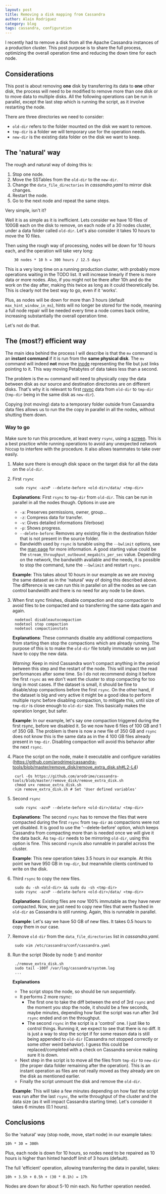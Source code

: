 ```yaml
---
layout: post
title: Removing a disk mapping from Cassandra
author: Alain Rodriguez
category: blog
tags: cassandra, configuration
---
```


I recently had to remove a disk from all the Apache Cassandra instances of a production cluster. This post purpose is to share the full process, optimizing the overall operation time and reducing the down time for each node.

## Considerations

This post is about removing **one** disk by transferring its data to **one** other disk, the process will need to be modified to remove more than one disk or to move data to multiple disks. All the following operations can be run in parallel, except the last step which is running the script, as it involve restarting the node.

There are three directories we need to consider:

* `old-dir` refers to the folder mounted on the disk we want to remove.
* `tmp-dir` is a folder we will temporary use for the operation needs.
* `new-dir` is the existing data folder on the disk we want to keep.

## The 'natural' way

The rough and natural way of doing this is:

1. Stop one node.
2. Move the SSTables from the `old-dir` to the `new-dir`.
3. Change the `data_file_directories` in *cassandra.yaml* to mirror disk changes.
4. Restart the node.
5. Go to the next node and repeat the same steps.

Very simple, isn't it?

Well it is as simple as it is inefficient. Lets consider we have 10 files of 100GB each on the disk to remove, on each node of a 30 nodes cluster, under a data folder called `old-dir`. Let's also consider it takes 10 hours to move the 10 files.

Then using the rough way of processing, nodes will be down for 10 hours each, and the operation will take very long:

        30 nodes * 10 h = 300 hours / 12.5 days

This is a very long time on a running production cluster, with probably more operations waiting in the TODO list. It will increase linearly if there is more data or more nodes. Also, if you might not be there after 10h and do the work on the day after, making this twice as long as it could theoretically be. This is clearly not the best way to go, even if it 'works'.

Plus, as nodes will be down for more than 3 hours (default `max_hint_window_in_ms`), hints will no longer be stored for the node, meaning a full node repair will be needed every time a node comes back online, increasing substantially the overall operation time.

Let's not do that.

## The (most?) efficient way

The main idea behind the process I will describe is that the `mv` command is an **instant command** if it is run from the **same physical disk**. The `mv` command will indeed **not** move the [inode](https://en.wikipedia.org/wiki/Inode) representing the file but just links pointing to it. This way moving Petabytes of data takes less than a second.

The problem is the `mv` command will need to physically copy the data between disk as our source and destination directories are on different disks. That's why it is relevant to first [rsync](https://en.wikipedia.org/wiki/Rsync) data from `old-dir` to `tmp-dir` (`tmp-dir` being in the same disk as `new-dir`).

Copying (not moving) data to a temporary folder outside from Cassandra data files allows us to run the the copy in parallel in all the nodes, without shutting them down.

### Way to go

Make sure to run this procedure, at least every `rsync`, using a [screen](http://aperiodic.net/screen/quick_reference). This is a best practice while running operations to avoid any unexpected network hiccup to interfere with the procedure. It also allows teammates to take over easily.

1. Make sure there is enough disk space on the target disk for all the data on the `old-dir`.

2. First `rsync`

        sudo rsync -azvP --delete-before <old-dir>/data/ <tmp-dir>

    **Explanations**: First `rsync` to `tmp-dir` from `old-dir`. This can be run in parallel in all the nodes though.
    Options in use are
    * `-a`: Preserves permissions, owner, group...
    * `-z`: Compress data for transfer.
    * `-v`: Gives detailed informations (Verbose)
    * `-p`: Shows progress.
    * `--delete-before`: Removes any existing file in the destination folder that is not present in the source folder.
    * Bandwidth used by `rsync` is tunable using the `--bwlimit` options, see the [man page](http://linux.die.net/man/1/rsync) for more information. A good starting value could be the `stream_throughput_outbound_megabits_per_sec` value. Depending on the network, the bandwidth available and the needs, it is possible to stop the command, tune the `--bwlimit` and restart `rsync`.

    **Example**: This takes about 10 hours in our example as we are moving the same dataset as in the 'natural' way of doing this described above. The difference is we can run this in parallel on all the nodes as we can control bandwidth and there is no need for any node to be down.

3. When first sync finishes, disable compaction and stop compaction to avoid files to be compacted and so transferring the same data again and again.

        nodetool disableautocompaction
        nodetool stop compaction
        nodetool compactionstats

    **Explanations**: These commands disable any additional compactions from starting then stop the compactions which are already running.  The purpose of this is to make the `old-dir` file totally immutable so we just have to copy the new data.

    *Warning*: Keep in mind Cassandra won't compact anything in the period between this step and the restart of the node. This will impact the read performances after some time. So I do not recommend doing it before the first `rsync` as we don't want the cluster to stop compacting for too long in most cases. If the dataset is small, it should be fine to disable/stop compactions before the first `rsync`. On the other hand, if the dataset is big and very active it might be a good idea to perform multiple rsync before disabling compaction, to mitigate this, until size of `tmp-dir` is close enough to `old-dir` size. This basically makes the operation longer, but safer.

    **Example**: In our example, let's say one compaction triggered during the first rsync, before we disabled it. So we now have 6 files of 100 GB and 1 of 350 GB. The problem is there is now a new file of 350 GB and `rsync` does not know this is the same data as in the 4 100 GB files already present in `tmp-dir`. Disabling compaction will avoid this behavior after the next `rsync`.

4. Place the script on the node, make it executable and configure variables (https://github.com/arodrime/cassandra-tools/blob/master/remove_disk/remove_extra_disk.sh#L2-L4)

        curl -Os https://github.com/arodrime/cassandra-tools/blob/master/remove_disk/remove_extra_disk.sh
        chmod u+x remove_extra_disk.sh
        vim remove_extra_disk.sh # Set 'User defined variables'

5. Second `rsync`

        sudo rsync -azvP --delete-before <old-dir>/data/ <tmp-dir>

    **Explanations**: The second `rsync` has to remove the files that were compacted during the first `rsync` from `tmp-dir` as compactions were not yet disabled. It is good to use the '--delete-before' option, which keeps Cassandra from compacting more than is needed once we will give it the data back. As `tmp-dir` needs to be mirroring `old-dir`, using this option is fine. This second `rsync`is also runnable in parallel across the cluster.

    **Example**: This new operation takes 3.5 hours in our example.
    At this point we have 950 GB in `tmp-dir`, but meanwhile clients continued to write on the disk.

6. Third `rsync` to copy the new files.

        sudo du -sh <old-dir> && sudo du -sh <tmp-dir>
        sudo rsync -azvP --delete-before <old-dir>/data/ <tmp-dir>

    **Explanations**: Existing files are now 100% immutable as they have never compacted. Now, we just need to copy new files that were flushed in `old-dir` as Cassandra is still running. Again, this is runnable in parallel.

    **Example**: Let's say we have 50 GB of new files. It takes 0.5 hours to copy them in our case.

7. Remove `old-dir` from the `data_file_directories` list in *cassandra.yaml*.

        sudo vim /etc/cassandra/conf/cassandra.yaml

8. Run the script (Node by node !) and monitor

        ./remove_extra_disk.sh
        sudo tail -100f /var/log/cassandra/system.log
        ...

    **Explanations**
    * The script stops the node, so should be run *sequentially*.
    * It performs 2 more rsync:
        * The first one to take the diff between the end of 3rd `rsync` and the moment you stop the node, it should be a few seconds, maybe minutes, depending how fast the script was run after 3rd `rsync` ended and on the throughput.
        * The second `rsync` in the script is a 'control' one. I just like to control things. Running it, we expect to see that there is no diff. It is just a way to stop the script if for some reason data is still being appended to `old-dir` (Cassandra not stopped correctly or some other weird behavior). I guess this could be replaced/completed with a check on Cassandra service making sure it is down.
    * Next step in the script is to move all the files from `tmp-dir` to `new-dir` (the proper data folder remaining after the operation). This is an instant operation as files are not really moved as they already are on the disk as mentioned earlier.
    * Finally the script unmount the disk and remove the `old-dir`.

    **Example**: This will take a few minutes depending on how fast the script was run after the last `rsync`, the write throughput of the cluster and the data size (as it will impact Cassandra starting time).
    Let's consider it takes 6 minutes (0.1 hours).

## Conclusions

So the 'natural' way (stop node, move, start node) in our example takes:

    10h * 30 = 300h

Plus, each node is down for 10 hours, so nodes need to be repaired as 10 hours is higher than hinted handoff limit of 3 hours (default).

The full 'efficient' operation, allowing transferring the data in parallel, takes:

    10h + 3.5h + 0.5h + (30 * 0.1h) = 17h

Nodes are down for about 5-10 min each. No further operation needed.
